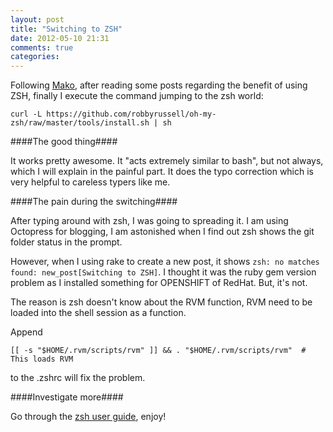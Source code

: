```yaml
---
layout: post
title: "Switching to ZSH"
date: 2012-05-10 21:31
comments: true
categories: 
---
```

Following [Mako](http://en.wikipedia.org/wiki/Benjamin_Mako_Hill), after reading some posts regarding the benefit of using ZSH, finally I execute the command jumping to the zsh world:
    
    
    curl -L https://github.com/robbyrussell/oh-my-zsh/raw/master/tools/install.sh | sh
    
    
####The good thing####

It works pretty awesome. It "acts extremely similar to bash", but not always, which I will explain in the painful part. It does the typo correction which is very helpful to careless typers like me.  


####The pain during the switching####

After typing around with zsh, I was going to spreading it. I am using Octopress for blogging, I am astonished when I find out zsh shows the git folder status in the prompt. 

However, when I using rake to create a new post, it shows `zsh: no matches found: new_post[Switching to ZSH]`. I thought it was the ruby gem version problem as I installed something for OPENSHIFT of RedHat. But, it's not. 

The reason is zsh doesn't know about the RVM function, RVM need to be loaded into the shell session as a function. 

Append

    [[ -s "$HOME/.rvm/scripts/rvm" ]] && . "$HOME/.rvm/scripts/rvm"  # This loads RVM
    
to the .zshrc will fix the problem. 

####Investigate more####

Go through the [zsh user guide](http://zsh.sourceforge.net/Guide/), enjoy!
